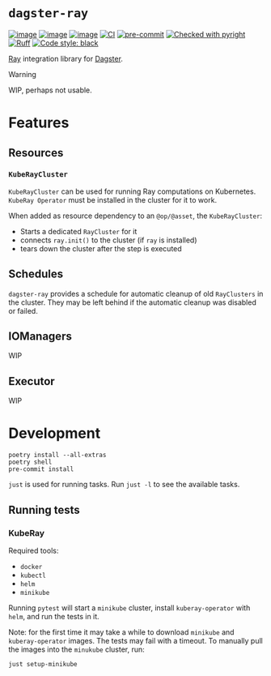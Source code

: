 # `dagster-ray`


[![image](https://img.shields.io/pypi/v/dagster-ray.svg)](https://pypi.python.org/pypi/dagster-ray)
[![image](https://img.shields.io/pypi/l/dagster-ray.svg)](https://pypi.python.org/pypi/dagster-ray)
[![image](https://img.shields.io/pypi/pyversions/dagster-ray.svg)](https://pypi.python.org/pypi/dagster-ray)
[![CI](https://github.com/danielgafni/dagster-ray/actions/workflows/ci.yml/badge.svg)](https://github.com/danielgafni/dagster-ray/actions/workflows/ci.yml)
[![pre-commit](https://img.shields.io/badge/pre--commit-enabled-brightgreen?logo=pre-commit&logoColor=white)](https://github.com/pre-commit/pre-commit)
[![Checked with pyright](https://microsoft.github.io/pyright/img/pyright_badge.svg)](https://microsoft.github.io/pyright/)
[![Ruff](https://img.shields.io/endpoint?url=https://raw.githubusercontent.com/astral-sh/ruff/main/assets/badge/v2.json)](https://github.com/astral-sh/ruff)
[![Code style: black](https://img.shields.io/badge/code%20style-black-000000.svg)](https://github.com/psf/black)

[Ray](https://github.com/ray-project/ray) integration library for [Dagster](https://github.com/dagster-io/dagster).

> [!WARNING]
> WIP, perhaps not usable.

# Features

## Resources

### `KubeRayCluster`

`KubeRayCluster` can be used for running Ray computations on Kubernetes. `KubeRay Operator` must be installed in the cluster for it to work.

When added as resource dependency to an `@op/@asset`, the `KubeRayCluster`:
 - Starts a dedicated `RayCluster` for it
 - connects `ray.init()` to the cluster (if `ray` is installed)
 - tears down the cluster after the step is executed

## Schedules

`dagster-ray` provides a schedule for automatic cleanup of old `RayClusters` in the cluster.
They may be left behind if the automatic cleanup was disabled or failed.

## IOManagers
WIP

## Executor
WIP

# Development

```shell
poetry install --all-extras
poetry shell
pre-commit install
```

`just` is used for running tasks. Run `just -l` to see the available tasks.

## Running tests


### KubeRay
Required tools:

- `docker`
- `kubectl`
- `helm`
- `minikube`

Running `pytest` will start a `minikube` cluster, install `kuberay-operator` with `helm`, and run the tests in it.

Note: for the first time it may take a while to download `minikube` and `kuberay-operator` images.
The tests may fail with a timeout.
To manually pull the images into the `minukube` cluster, run:

```shell
just setup-minikube
```
